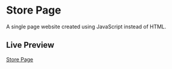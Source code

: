 # Store Page

A single page website created using JavaScript instead of HTML.

## Live Preview

[Store Page](https://28goo.github.io/storePage/)